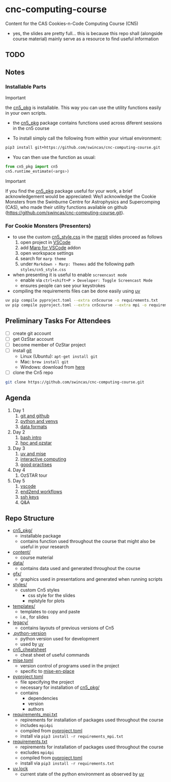 # cnc-computing-course
Content for the CAS Cookies-n-Code Computing Course (CN5)
* yes, the slides are pretty full... this is because this repo shall (alongside course material) mainly serve as a resource to find useful information

## TODO

## Notes

### Installable Parts

> [!IMPORTANT]
> the [cn5_pkg](./cn5_pkg/) is installable.
> This way you can use the utility functions easily in your own scripts.

* the [cn5_pkg](./cn5_pkg/) package contains functions used across diferent sessions in the cn5 course

* To install simply call the following from within your virtual environment:
```bash
pip3 install git+https://github.com/swincas/cnc-computing-course.git
```
* You can then use the function as usual:
```python
from cn5_pkg import cn5
cn5.runtime_estimate(<args>)
```

> [!IMPORTANT]
> If you find the [cn5_pkg](./cn5_pkg/) package useful for your work, a brief acknowledgement would be appreciated:
> We/I acknowledge the Cookie Monsters from the Swinburne Centre for Astrophysics and Supercomping (CAS), who made their utility functions available on github (https://github.com/swincas/cnc-computing-course.git).

### For Cookie Monsters (Presenters)
* to use the custom [cn5_style.css](./styles/cn5_style.css) in the [marpit](https://marpit.marp.app/) slides proceed as follows
    1. open project in [VSCode](https://code.visualstudio.com/)
    2. add [Marp for VSCode](https://marketplace.visualstudio.com/items?itemName=marp-team.marp-vscode) addon
    3. open workspace settings
    4. search for `marp theme`
    5. under `Markdown › Marp: Themes` add the following path `styles/cn5_style.css`
* when presenting it is useful to enable `screencast mode`
    * enable via `ctrl+shift+P > Developer: Toggle Screencast Mode`
    * ensures people can see your keystrokes
* compiling the requirements files can be done easily using [uv](https://docs.astral.sh/uv/)
```bash
uv pip compile pyproject.toml --extra cn5course -o requirements.txt                 #no mpi
uv pip compile pyproject.toml --extra cn5course --extra mpi -o requirements_mpi.txt #with mpi (for OzSTAR)
```

## Preliminary Tasks For Attendees
- [ ] create git account
- [ ] get OzStar account
- [ ] become member of OzStar project
- [ ] install [git](https://git-scm.com/)
    - Linux (Ubuntu): `apt-get install git`
    - Mac: `brew install git`
    - Windows: download from [here](https://git-scm.com/downloads/win)
- [ ] clone the Cn5 repo
```bash
git clone https://github.com/swincas/cnc-computing-course.git
```

## Agenda
1. Day 1
    1. [git and github](./content/session1_01_git_github/)
    1. [python and venvs](./content/session1_02_python/)
    1. [data formats](./content/session1_03_data_formats/)
1. Day 2
    1. [bash intro](./content/session2_01_bash/)
    1. [hpc and ozstar](./content/session2_02_hpc_ozstar/)
1. Day 3
    1. [uv and mise](./content/session3_01_uv_mise/)
    1. [interactive computing](./content/session3_02_interactive_computing/)
    1. [good practises](./content/session3_03_good_practises/)
1. Day 4
    1. OzSTAR tour
1. Day 5
    1. [vscode](./content/session4_01_vscode/)
    1. [end2end workflows](./content/session4_02_end2end_workflows/)
    1. [ssh keys](./content/session4_03_sshkeys/)
    1. Q&A

## Repo Structure
* [cn5_pkg/](./cn5_pkg/)
    * installable package
    * contains function used throughout the course that might also be useful in your research
* [content/](./content)
    * course material
* [data/](./data/)
    * contains data used and generated throughout the course
* [gfx/](./gfx/)
    * graphics used in presentations and generated when running scripts
* [styles/](./styles/)
    * custom Cn5 styles
        * css style for the slides
        * mplstyle for plots
* [templates/](./templates/)
    * templates to copy and paste
    * i.e., for slides
* [legacy/](./legacy/)
    * contains layouts of previous versions of Cn5
* [.python-version](./.python-version)
    * python version used for development
    * used by [uv](https://docs.astral.sh/uv/)
* [cn5_cheatsheet](./cn5_cheatsheet.pdf)
    * cheat sheet of useful commands
* [mise.toml](./mise.toml)
    * version control of programs used in the project
    * specific to [mise-en-place](https://mise.jdx.dev/)
* [pyproject.toml](./pyproject.toml)
    * file specifying the project
    * necessary for installation of [cn5_pkg/](./cn5_pkg/)
    * contains
        * dependencies
        * version
        * authors
* [requirements_mpi.txt](./requirements_mpi.txt)
    * repirements for installation of packages used throughout the course
    * includes `mpi4pi`
    * compiled from [pyproject.toml](./pyproject.toml)
    * install via `pip3 install -r requirements_mpi.txt`
* [requirements.txt](./requirements.txt)
    * repirements for installation of packages used throughout the course
    * excludes `mpi4pi`
    * compiled from [pyproject.toml](./pyproject.toml)
    * install via `pip3 install -r requirements.txt`
* [uv.lock](./uv.lock)
    * current state of the python environment as observed by [uv](https://docs.astral.sh/uv/)